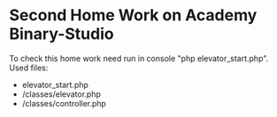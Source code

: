 # Second Home Work on Academy Binary-Studio

To check this home work need run in console "php elevator_start.php".
Used files:
 - elevator_start.php
 - /classes/elevator.php
 - /classes/controller.php
